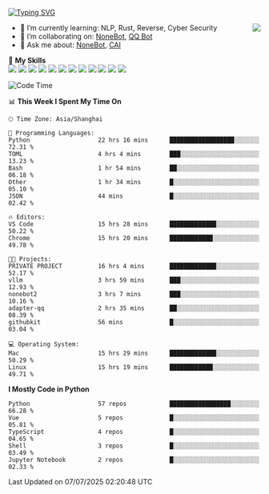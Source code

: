 [![Typing SVG](https://readme-typing-svg.herokuapp.com?size=25&duration=2500&color=8C43EA&vCenter=true&width=200&height=40&lines=Hi+there+%F0%9F%91%8B%F0%9F%8F%BB;I'm+yanyongyu)](https://git.io/typing-svg)

<a href="#">
  <img align="right" src="https://github-readme-stats.vercel.app/api?username=yanyongyu&count_private=true&show_icons=true&bg_color=15,f2f7fd,E0EAFC" />
</a>

- 🌱 I’m currently learning: NLP, Rust, Reverse, Cyber Security
- 👯 I’m collaborating on: [NoneBot](https://github.com/nonebot), [QQ Bot](https://github.com/Mrs4s/go-cqhttp)
- 💬 Ask me about: [NoneBot](https://github.com/nonebot), [CAI](https://github.com/cscs181/CAI)

🌟 **My Skills**  
![](https://img.shields.io/badge/-Python-3e74a2?style=flat-square&logo=Python&logoColor=fff)
![](https://img.shields.io/badge/-TypeScript-3178C6?style=flat-square&logo=TypeScript&logoColor=fff)
![](https://img.shields.io/badge/-Vue-4fc08d?style=flat-square&logo=Vue.js&logoColor=fff)
![](https://img.shields.io/badge/-React-2d98ce?style=flat-square&logo=React&logoColor=fff)
![](https://img.shields.io/badge/-FastAPI-009688?style=flat-square&logo=FastAPI&logoColor=fff)
![](https://img.shields.io/badge/-Linux-000000?style=flat-square&logo=Linux&logoColor=fff)
![](https://img.shields.io/badge/-Docker-2496ED?style=flat-square&logo=Docker&logoColor=fff)
![](https://img.shields.io/badge/-Kubernetes-326CE5?style=flat-square&logo=Kubernetes&logoColor=fff)
![](https://img.shields.io/badge/-GitHub%20Actions-2088FF?style=flat-square&logo=GitHubActions&logoColor=fff)
![](https://img.shields.io/badge/-PostgreSQL-4169E1?style=flat-square&logo=PostgreSQL&logoColor=fff)
![](https://img.shields.io/badge/-Redis-DC382D?style=flat-square&logo=Redis&logoColor=fff)
![](https://img.shields.io/badge/-MongoDB-47A248?style=flat-square&logo=MongoDB&logoColor=fff)

<!--START_SECTION:waka-->
![Code Time](http://img.shields.io/badge/Code%20Time-7%2C715%20hrs%2022%20mins-blue)

📊 **This Week I Spent My Time On** 

```text
🕑︎ Time Zone: Asia/Shanghai

💬 Programming Languages: 
Python                   22 hrs 16 mins      ██████████████████░░░░░░░   72.31 % 
TOML                     4 hrs 4 mins        ███░░░░░░░░░░░░░░░░░░░░░░   13.23 % 
Bash                     1 hr 54 mins        ██░░░░░░░░░░░░░░░░░░░░░░░   06.18 % 
Other                    1 hr 34 mins        █░░░░░░░░░░░░░░░░░░░░░░░░   05.10 % 
JSON                     44 mins             █░░░░░░░░░░░░░░░░░░░░░░░░   02.42 % 

🔥 Editors: 
VS Code                  15 hrs 28 mins      █████████████░░░░░░░░░░░░   50.22 % 
Chrome                   15 hrs 20 mins      ████████████░░░░░░░░░░░░░   49.78 % 

🐱‍💻 Projects: 
PRIVATE PROJECT          16 hrs 4 mins       █████████████░░░░░░░░░░░░   52.17 % 
vllm                     3 hrs 59 mins       ███░░░░░░░░░░░░░░░░░░░░░░   12.93 % 
nonebot2                 3 hrs 7 mins        ███░░░░░░░░░░░░░░░░░░░░░░   10.16 % 
adapter-qq               2 hrs 35 mins       ██░░░░░░░░░░░░░░░░░░░░░░░   08.39 % 
githubkit                56 mins             █░░░░░░░░░░░░░░░░░░░░░░░░   03.04 % 

💻 Operating System: 
Mac                      15 hrs 29 mins      █████████████░░░░░░░░░░░░   50.29 % 
Linux                    15 hrs 19 mins      ████████████░░░░░░░░░░░░░   49.71 % 
```

**I Mostly Code in Python** 

```text
Python                   57 repos            █████████████████░░░░░░░░   66.28 % 
Vue                      5 repos             █░░░░░░░░░░░░░░░░░░░░░░░░   05.81 % 
TypeScript               4 repos             █░░░░░░░░░░░░░░░░░░░░░░░░   04.65 % 
Shell                    3 repos             █░░░░░░░░░░░░░░░░░░░░░░░░   03.49 % 
Jupyter Notebook         2 repos             █░░░░░░░░░░░░░░░░░░░░░░░░   02.33 % 
```




 Last Updated on 07/07/2025 02:20:48 UTC
<!--END_SECTION:waka-->
